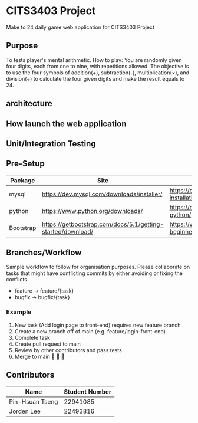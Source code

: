 # CITS3403 Project
Make to 24 daily game web application for CITS3403 Project

## Purpose
To tests player's mental arithmetic.
How to play:
You are randomly given four digits, each from one to nine, with repetitions allowed.
The objective is to use the four symbols of addition(+), subtraction(-), multiplication(×), and division(÷) to calculate the four given digits and make the result equals to 24.

## architecture

## How launch the web application

## Unit/Integration Testing

## Pre-Setup
| Package | Site | Guide |
| ----------- | ----------- | ----------- |
| mysql | https://dev.mysql.com/downloads/installer/ | https://dev.mysql.com/doc/mysql-installation-excerpt/5.7/en/ |
| python | https://www.python.org/downloads/ | https://realpython.com/installing-python/ |
| Bootstrap| https://getbootstrap.com/docs/5.1/getting-started/download/ | https://www.makeuseof.com/bootstrap-beginners-guide/ |

## Branches/Workflow
Sample workflow to follow for organisation purposes. Please collaborate on tasks that might have conflicting commits by either avoiding or fixing the conflicts.
- feature -> feature/{task}
- bugfix -> bugfix/{task}
  
### Example

1. New task (Add login page to front-end) requires new feature branch
2. Create a new branch off of main (e.g. feature/login-front-end)
3. Complete task
4. Create pull request to main
5. Review by other contributors and pass tests
6. Merge to main 🎉 🎉 🎉

## Contributors

| Name             | Student Number |
| ---------------- | -------------- |
| Pin-Hsuan Tseng  | 22941085       |
| Jorden Lee       | 22493816       |

